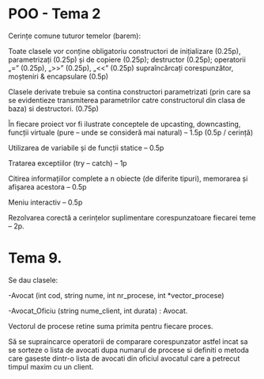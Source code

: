 # POO - Tema 2
Cerințe comune tuturor temelor (barem): 

Toate clasele vor conține obligatoriu constructori de inițializare (0.25p), parametrizați (0.25p) și de copiere (0.25p); destructor (0.25p); operatorii „=” (0.25p), „>>” (0.25p), „<<” (0.25p) supraîncărcați corespunzător, moșteniri & encapsulare (0.5p)  

Clasele derivate trebuie sa contina constructori parametrizati (prin care sa se evidentieze transmiterea parametrilor catre constructorul din clasa de baza) si destructori. (0.75p) 

În fiecare proiect vor fi ilustrate conceptele de upcasting, downcasting, funcții virtuale (pure – unde se consideră mai natural) – 1.5p (0.5p / cerință) 

Utilizarea de variabile și de funcții statice – 0.5p     

Tratarea exceptiilor (try – catch) – 1p 

Citirea informațiilor complete a n obiecte (de diferite tipuri), memorarea și afișarea acestora – 0.5p 

Meniu interactiv – 0.5p 

Rezolvarea corectă a cerințelor suplimentare corespunzatoare fiecarei teme – 2p. 


# Tema 9.
Se dau clasele: 

-Avocat (int cod, string nume, int nr_procese, int *vector_procese) 

-Avocat_Oficiu (string nume_client, int durata) : Avocat. 

Vectorul de procese retine suma primita pentru fiecare proces. 

Să se supraincarce operatorii de comparare corespunzator astfel incat sa se sorteze o lista de avocati dupa numarul de procese si definiti o metoda care gaseste dintr-o lista de avocati din oficiul avocatul care a petrecut timpul maxim cu un client. 
